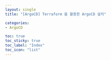```yaml
---
layout: single
title: "[ArgoCD] Terraform 을 활용한 ArgoCD 설치"

categories:
- ArgoCD

toc: true
toc_sticky: true
toc_label: "Index"
toc_icon: "list"
---
```


# 

